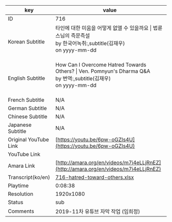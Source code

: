 |  key  |  value  |
|-------|---------|
| ID            | 716 |
| Korean Subtitle | 타인에 대한 미움을 어떻게 없앨 수 있을까요 \| 법륜스님의 즉문즉설<br>by 한국어녹취:,subtitle(김재우)<br>on yyyy-mm-dd<br><br>|
| English Subtitle | How Can I Overcome Hatred Towards Others? \| Ven. Pomnyun's Dharma Q&A<br>by 번역:,subtitle(김재우)<br>on yyyy-mm-dd<br><br>|
| French Subtitle | N/A |
| German Subtitle | N/A |
| Chinese Subtitle | N/A |
| Japanese Subtitle | N/A |
| Original YouTube Link  | [https://youtu.be/6pw-oGZIs4U](https://youtu.be/6pw-oGZIs4U) |
| YouTube Link  |  |
| Amara Link    | [http://amara.org/en/videos/m7i4eLLjRnEZ](http://amara.org/en/videos/m7i4eLLjRnEZ) |
| Transcript(ko/en) | [716-hatred-toward-others.xlsx](https://github.com/jungtosociety/dharma-qna/raw/master/sub/716/716-hatred-toward-others.xlsx) |
| Playtime | 0:08:38 |
| Resolution | 1920x1080|
| Status | sub |
| Comments | 2019-11차 유튜브 자막 작업 (임희정) |
